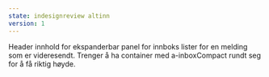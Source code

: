 ```yaml
---
state: indesignreview altinn
version: 1
---
```


Header innhold for ekspanderbar panel for innboks lister for en melding som er videresendt. Trenger å ha container med a-inboxCompact rundt seg for å få riktig høyde.
